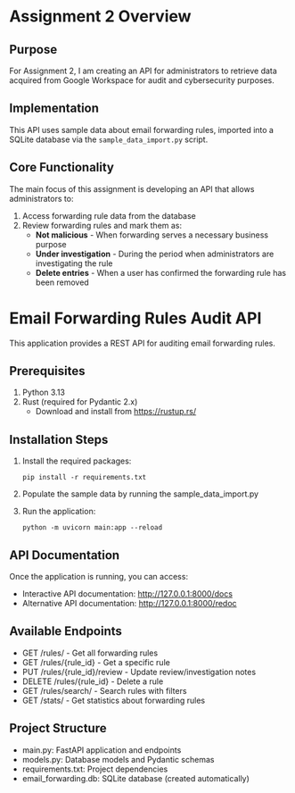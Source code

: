 # Assignment 2 Overview

## Purpose
For Assignment 2, I am creating an API for administrators to retrieve data acquired from Google Workspace for audit and cybersecurity purposes.

## Implementation
This API uses sample data about email forwarding rules, imported into a SQLite database via the `sample_data_import.py` script.

## Core Functionality
The main focus of this assignment is developing an API that allows administrators to:

1. Access forwarding rule data from the database
2. Review forwarding rules and mark them as:
   - **Not malicious** - When forwarding serves a necessary business purpose
   - **Under investigation** - During the period when administrators are investigating the rule
   - **Delete entries** - When a user has confirmed the forwarding rule has been removed

# Email Forwarding Rules Audit API

This application provides a REST API for auditing email forwarding rules.

## Prerequisites
1. Python 3.13
2. Rust (required for Pydantic 2.x)
   - Download and install from https://rustup.rs/

## Installation Steps
1. Install the required packages:
   ```
   pip install -r requirements.txt
   ```
2. Populate the sample data by running the sample_data_import.py


3. Run the application:
   ```
   python -m uvicorn main:app --reload
   ```

## API Documentation
Once the application is running, you can access:
- Interactive API documentation: http://127.0.0.1:8000/docs
- Alternative API documentation: http://127.0.0.1:8000/redoc

## Available Endpoints
- GET /rules/ - Get all forwarding rules
- GET /rules/{rule_id} - Get a specific rule
- PUT /rules/{rule_id}/review - Update review/investigation notes
- DELETE /rules/{rule_id} - Delete a rule
- GET /rules/search/ - Search rules with filters
- GET /stats/ - Get statistics about forwarding rules

## Project Structure
- main.py: FastAPI application and endpoints
- models.py: Database models and Pydantic schemas
- requirements.txt: Project dependencies
- email_forwarding.db: SQLite database (created automatically)